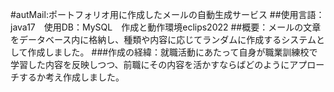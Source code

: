 #autMail:ポートフォリオ用に作成したメールの自動生成サービス
##使用言語：java17　使用DB：MySQL　作成と動作環境eclips2022
##概要：メールの文章をデータベース内に格納し、種類や内容に応じてランダムに作成するシステムとして作成しました。
###作成の経緯：就職活動にあたって自身が職業訓練校で学習した内容を反映しつつ、前職にその内容を活かすならばどのようにアプローチするか考え作成しました。
